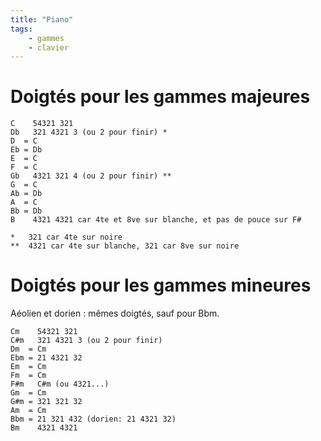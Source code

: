 ```yaml
---
title: "Piano"
tags:
    - gammes
    - clavier
---
```


# Doigtés pour les gammes majeures

```plain
C    54321 321
Db   321 4321 3 (ou 2 pour finir) *
D  = C
Eb = Db
E  = C
F  = C
Gb   4321 321 4 (ou 2 pour finir) **
G  = C
Ab = Db
A  = C
Bb = Db
B    4321 4321 car 4te et 8ve sur blanche, et pas de pouce sur F#

*   321 car 4te sur noire
**  4321 car 4te sur blanche, 321 car 8ve sur noire
```
# Doigtés pour les gammes mineures

Aéolien et dorien : mêmes doigtés, sauf pour Bbm.

```plain
Cm    54321 321
C#m   321 4321 3 (ou 2 pour finir)
Dm  = Cm
Ebm = 21 4321 32
Em  = Cm
Fm  = Cm
F#m   C#m (ou 4321...)
Gm  = Cm
G#m = 321 321 32
Am  = Cm
Bbm = 21 321 432 (dorien: 21 4321 32)
Bm    4321 4321
```
